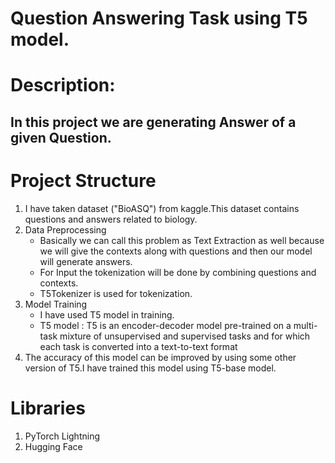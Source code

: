 # Question Answering Task using T5 model.

# Description:

## In this project we are generating Answer of a given Question.


# Project Structure

1. I have taken dataset ("BioASQ") from kaggle.This dataset contains questions and answers related to biology.
2. Data Preprocessing
    - Basically we can call this problem as Text Extraction as well because we will give the contexts along with questions and then our model will generate answers.
    - For Input the tokenization will be done by combining questions and contexts.
    - T5Tokenizer is used for tokenization.  
4. Model Training
    - I have used T5 model in training.
    - T5 model : T5 is an encoder-decoder model pre-trained on a multi-task mixture of unsupervised and supervised tasks and for which each task 
      is converted into a text-to-text format
4. The accuracy of this model can be improved by using some other version of T5.I have trained this model using T5-base model. 

# Libraries
1. PyTorch Lightning
2. Hugging Face 

   

